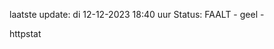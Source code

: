 laatste update: 
di 12-12-2023 18:40   uur 
Status: FAALT - geel - 
<div class="service Y">httpstat</div>